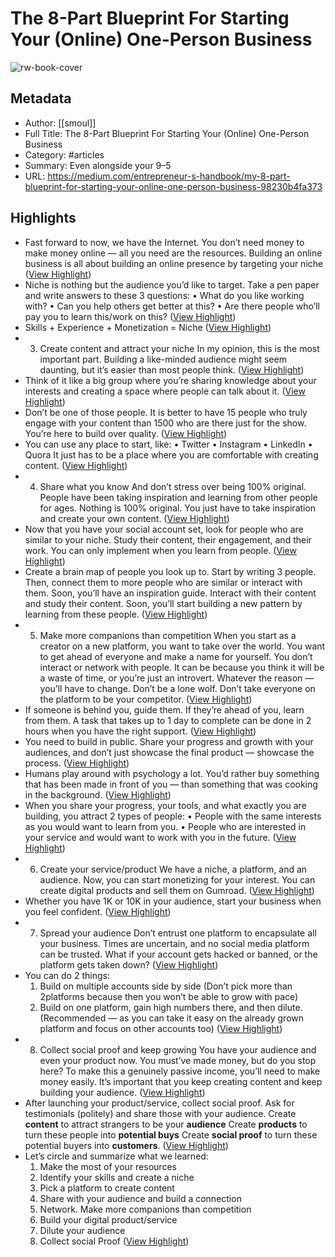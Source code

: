 # The 8-Part Blueprint For Starting Your (Online) One-Person Business

![rw-book-cover](https://readwise-assets.s3.amazonaws.com/media/uploaded_book_covers/profile_1073452/1nURQvCWl-iT4GqQYV5MqCA.jpeg)

## Metadata
- Author: [[smoul]]
- Full Title: The 8-Part Blueprint For Starting Your (Online) One-Person Business
- Category: #articles
- Summary: Even alongside your 9–5
- URL: https://medium.com/entrepreneur-s-handbook/my-8-part-blueprint-for-starting-your-online-one-person-business-98230b4fa373

## Highlights
- Fast forward to now, we have the Internet. You don’t need money to make money online — all you need are the resources.
  Building an online business is all about building an online presence by targeting your niche ([View Highlight](https://read.readwise.io/read/01haz7cg8b72kywtd64pxnx3p8))
- Niche is nothing but the audience you’d like to target. Take a pen paper and write answers to these 3 questions:
  • What do you like working with?
  • Can you help others get better at this?
  • Are there people who’ll pay you to learn this/work on this? ([View Highlight](https://read.readwise.io/read/01haz7d3nez9fzyh53wjasy723))
- Skills + Experience + Monetization = Niche ([View Highlight](https://read.readwise.io/read/01haz7d7ec7aybsjcmakcprwjs))
- 3. Create content and attract your niche
  In my opinion, this is the most important part. Building a like-minded audience might seem daunting, but it’s easier than most people think. ([View Highlight](https://read.readwise.io/read/01haz7fcvqkp1h3bh51t429kss))
- Think of it like a big group where you’re sharing knowledge about your interests and creating a space where people can talk about it. ([View Highlight](https://read.readwise.io/read/01haz7fnd8p6rqbnv8j4ezaw9g))
- Don’t be one of those people. It is better to have 15 people who truly engage with your content than 1500 who are there just for the show. You’re here to build over quality. ([View Highlight](https://read.readwise.io/read/01haz7g546f0f15v4fayfs3kxn))
- You can use any place to start, like:
  • Twitter
  • Instagram
  • LinkedIn
  • Quora
  It just has to be a place where you are comfortable with creating content. ([View Highlight](https://read.readwise.io/read/01haz7gg80rasvksqrer3vezy5))
- 4. Share what you know
  And don’t stress over being 100% original. People have been taking inspiration and learning from other people for ages. Nothing is 100% original. You just have to take inspiration and create your own content. ([View Highlight](https://read.readwise.io/read/01haz7gya6qpsxhhre7gac9ms3))
- Now that you have your social account set, look for people who are similar to your niche. Study their content, their engagement, and their work. You can only implement when you learn from people. ([View Highlight](https://read.readwise.io/read/01haz7hbt7r5wp3m07w4fqfb6k))
- Create a brain map of people you look up to. Start by writing 3 people. Then, connect them to more people who are similar or interact with them. Soon, you’ll have an inspiration guide.
  Interact with their content and study their content. Soon, you’ll start building a new pattern by learning from these people. ([View Highlight](https://read.readwise.io/read/01haz7k3xr373n316zw6tdgr8h))
- 5. Make more companions than competition
  When you start as a creator on a new platform, you want to take over the world.
  You want to get ahead of everyone and make a name for yourself. You don’t interact or network with people. It can be because you think it will be a waste of time, or you’re just an introvert.
  Whatever the reason — you’ll have to change. Don’t be a lone wolf. Don’t take everyone on the platform to be your competitor. ([View Highlight](https://read.readwise.io/read/01haz7prac1whjehrsvgp3z4gn))
- If someone is behind you, guide them. If they’re ahead of you, learn from them. A task that takes up to 1 day to complete can be done in 2 hours when you have the right support. ([View Highlight](https://read.readwise.io/read/01haz7q5n03xvkgxzggxagd296))
- You need to build in public. Share your progress and growth with your audiences, and don’t just showcase the final product — showcase the process. ([View Highlight](https://read.readwise.io/read/01haz7qejetjbb5cbtnjabj95z))
- Humans play around with psychology a lot. You’d rather buy something that has been made in front of you — than something that was cooking in the background. ([View Highlight](https://read.readwise.io/read/01haz7qnqkwa0qsbv0m6svntrn))
- When you share your progress, your tools, and what exactly you are building, you attract 2 types of people:
  • People with the same interests as you would want to learn from you.
  • People who are interested in your service and would want to work with you in the future. ([View Highlight](https://read.readwise.io/read/01haz7r78cn2kwxjbfmh75134d))
- 6. Create your service/product
  We have a niche, a platform, and an audience.
  Now, you can start monetizing for your interest. You can create digital products and sell them on Gumroad. ([View Highlight](https://read.readwise.io/read/01haz7rwwws8d3q6r611ft5r7r))
- Whether you have 1K or 10K in your audience, start your business when you feel confident. ([View Highlight](https://read.readwise.io/read/01haz7t07v4q0k72rmyp4wxqnm))
- 7. Spread your audience
  Don’t entrust one platform to encapsulate all your business. Times are uncertain, and no social media platform can be trusted. What if your account gets hacked or banned, or the platform gets taken down? ([View Highlight](https://read.readwise.io/read/01haz7tcswjbb17d7qxv4rc1jf))
- You can do 2 things:
  1. Build on multiple accounts side by side (Don’t pick more than 2platforms because then you won’t be able to grow with pace)
  2. Build on one platform, gain high numbers there, and then dilute. (Recommended — as you can take it easy on the already grown platform and focus on other accounts too) ([View Highlight](https://read.readwise.io/read/01haz7v0wxvgd9ftr555pqwr35))
- 8. Collect social proof and keep growing
  You have your audience and even your product now. You must’ve made money, but do you stop here?
  To make this a genuinely passive income, you’ll need to make money easily. It’s important that you keep creating content and keep building your audience. ([View Highlight](https://read.readwise.io/read/01haz7wjbfs3endvvwhf9p6pjg))
- After launching your product/service, collect social proof. Ask for testimonials (politely) and share those with your audience.
  Create **content** to attract strangers to be your **audience** 
  Create **products** to turn these people into **potential buys** 
  Create **social proof** to turn these potential buyers into **customers**. ([View Highlight](https://read.readwise.io/read/01haz7xwvq2p4f9yczhzj0jdxe))
- Let’s circle and summarize what we learned:
  1. Make the most of your resources
  2. Identify your skills and create a niche
  3. Pick a platform to create content
  4. Share with your audience and build a connection
  5. Network. Make more companions than competition
  6. Build your digital product/service
  7. Dilute your audience
  8. Collect social Proof ([View Highlight](https://read.readwise.io/read/01haz7ya8vsmdqhpkvwq0p0f25))

